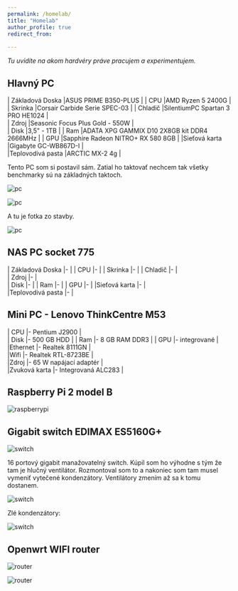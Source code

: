 ```yaml
---
permalink: /homelab/
title: "Homelab"
author_profile: true
redirect_from: 
  
---
```

_Tu uvidíte na akom hardvéry práve pracujem a experimentujem._

Hlavný PC
---------- 

| Základová Doska      |ASUS PRIME B350-PLUS                         | 
| CPU                  |AMD Ryzen 5 2400G                            | 
| Skrinka              |Corsair Carbide Serie SPEC-03                | 
| Chladič              |SilentiumPC Spartan 3 PRO HE1024             |   
| Zdroj                |Seasonic Focus Plus Gold - 550W              |    
| Disk                 |3,5" - 1TB                                   | 
| Ram                  |ADATA XPG GAMMIX D10 2X8GB kit DDR4 2666MHz  | 
| GPU                  |Sapphire Radeon NITRO+ RX 580  8GB           | 
|Sieťová karta         |Gigabyte GC-WB867D-I                         |    
|Teplovodivá pasta     |ARCTIC MX-2 4g                               | 

Tento PC som si postavil sám. Zatial ho taktovať nechcem tak všetky benchmarky sú na základných taktoch.   

![pc](https://i.imgur.com/Xer5V8G.png) 


![pc](https://i.imgur.com/nKiFyUa.png)

A tu je fotka zo stavby.

![pc](https://i.imgur.com/ZXo63JK.jpg?1)



NAS PC socket 775
----------   


| Základová Doska      |-                        | 
| CPU                  |-                        | 
| Skrinka              |-                        | 
| Chladič              |-                        |   
| Zdroj                |-                        |    
| Disk                 |-                        | 
| Ram                  |-                        | 
| GPU                  |-                        | 
|Sieťová karta         |-                        |    
|Teplovodivá pasta     |-                        | 





Mini  PC - Lenovo ThinkCentre M53
----------  

| CPU                  |- Pentium  J2900         |  
| Disk                 |- 500 GB HDD             | 
| Ram                  |- 8 GB RAM DDR3          | 
| GPU                  |- integrované            | 
|Ethernet              |- Realtek 8111GN         |    
|Wifi                  |- Realtek RTL-8723BE     |  
|Zdroj                 |- 65 W napájací adaptér  |           
|Zvuková karta         |- Integrovaná ALC283     |



Raspberry Pi 2 model B
----------   

![raspberrypi](https://i.imgur.com/aReCLZD.jpg)





Gigabit switch EDIMAX ES5160G+ 
----------   

![switch](https://i.imgur.com/2aMEjLx.jpg)

16 portový gigabit manažovatelný switch. Kúpil som ho výhodne s tým že tam je hlučný  ventilátor. Rozmontoval som to a nakoniec som tam musel vymeniť vytečené kondenzátory. 
Ventilátory zmením až sa k tomu dostanem.


![switch](https://i.imgur.com/MwMqkgc.jpg)

Zlé kondenzátory:

![switch](https://i.imgur.com/VeJQ4O0.jpg)

Openwrt WIFI router
----------    

![router](https://i.imgur.com/hjQQZWf.jpg)   

![router](https://i.imgur.com/hiH9t7k.jpg)

